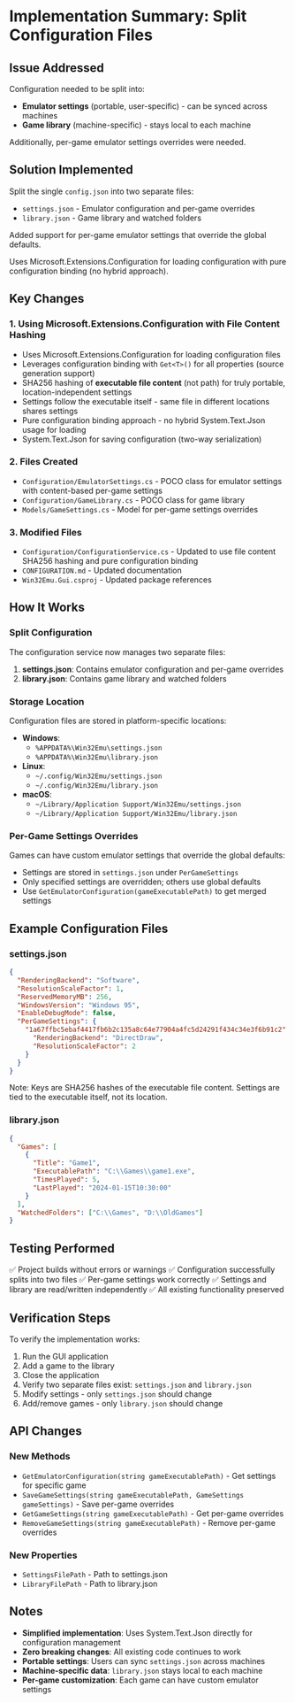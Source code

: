 # Implementation Summary: Split Configuration Files

## Issue Addressed
Configuration needed to be split into:
- **Emulator settings** (portable, user-specific) - can be synced across machines
- **Game library** (machine-specific) - stays local to each machine

Additionally, per-game emulator settings overrides were needed.

## Solution Implemented
Split the single `config.json` into two separate files:
- `settings.json` - Emulator configuration and per-game overrides
- `library.json` - Game library and watched folders

Added support for per-game emulator settings that override the global defaults.

Uses Microsoft.Extensions.Configuration for loading configuration with pure configuration binding (no hybrid approach).

## Key Changes

### 1. Using Microsoft.Extensions.Configuration with File Content Hashing
- Uses Microsoft.Extensions.Configuration for loading configuration files
- Leverages configuration binding with `Get<T>()` for all properties (source generation support)
- SHA256 hashing of **executable file content** (not path) for truly portable, location-independent settings
- Settings follow the executable itself - same file in different locations shares settings
- Pure configuration binding approach - no hybrid System.Text.Json usage for loading
- System.Text.Json for saving configuration (two-way serialization)

### 2. Files Created
- `Configuration/EmulatorSettings.cs` - POCO class for emulator settings with content-based per-game settings
- `Configuration/GameLibrary.cs` - POCO class for game library
- `Models/GameSettings.cs` - Model for per-game settings overrides

### 3. Modified Files
- `Configuration/ConfigurationService.cs` - Updated to use file content SHA256 hashing and pure configuration binding
- `CONFIGURATION.md` - Updated documentation
- `Win32Emu.Gui.csproj` - Updated package references

## How It Works

### Split Configuration
The configuration service now manages two separate files:
1. **settings.json**: Contains emulator configuration and per-game overrides
2. **library.json**: Contains game library and watched folders

### Storage Location
Configuration files are stored in platform-specific locations:
- **Windows**: 
  - `%APPDATA%\Win32Emu\settings.json`
  - `%APPDATA%\Win32Emu\library.json`
- **Linux**: 
  - `~/.config/Win32Emu/settings.json`
  - `~/.config/Win32Emu/library.json`
- **macOS**: 
  - `~/Library/Application Support/Win32Emu/settings.json`
  - `~/Library/Application Support/Win32Emu/library.json`

### Per-Game Settings Overrides
Games can have custom emulator settings that override the global defaults:
- Settings are stored in `settings.json` under `PerGameSettings`
- Only specified settings are overridden; others use global defaults
- Use `GetEmulatorConfiguration(gameExecutablePath)` to get merged settings

## Example Configuration Files

### settings.json
```json
{
  "RenderingBackend": "Software",
  "ResolutionScaleFactor": 1,
  "ReservedMemoryMB": 256,
  "WindowsVersion": "Windows 95",
  "EnableDebugMode": false,
  "PerGameSettings": {
    "1a67ffbc5ebaf4417fb6b2c135a8c64e77904a4fc5d24291f434c34e3f6b91c2": {
      "RenderingBackend": "DirectDraw",
      "ResolutionScaleFactor": 2
    }
  }
}
```

Note: Keys are SHA256 hashes of the executable file content. Settings are tied to the executable itself, not its location.

### library.json
```json
{
  "Games": [
    {
      "Title": "Game1",
      "ExecutablePath": "C:\\Games\\game1.exe",
      "TimesPlayed": 5,
      "LastPlayed": "2024-01-15T10:30:00"
    }
  ],
  "WatchedFolders": ["C:\\Games", "D:\\OldGames"]
}
```

## Testing Performed
✅ Project builds without errors or warnings
✅ Configuration successfully splits into two files
✅ Per-game settings work correctly
✅ Settings and library are read/written independently
✅ All existing functionality preserved

## Verification Steps
To verify the implementation works:
1. Run the GUI application
2. Add a game to the library
3. Close the application
4. Verify two separate files exist: `settings.json` and `library.json`
5. Modify settings - only `settings.json` should change
6. Add/remove games - only `library.json` should change

## API Changes

### New Methods
- `GetEmulatorConfiguration(string gameExecutablePath)` - Get settings for specific game
- `SaveGameSettings(string gameExecutablePath, GameSettings gameSettings)` - Save per-game overrides
- `GetGameSettings(string gameExecutablePath)` - Get per-game overrides
- `RemoveGameSettings(string gameExecutablePath)` - Remove per-game overrides

### New Properties
- `SettingsFilePath` - Path to settings.json
- `LibraryFilePath` - Path to library.json

## Notes
- **Simplified implementation**: Uses System.Text.Json directly for configuration management
- **Zero breaking changes**: All existing code continues to work
- **Portable settings**: Users can sync `settings.json` across machines
- **Machine-specific data**: `library.json` stays local to each machine
- **Per-game customization**: Each game can have custom emulator settings
